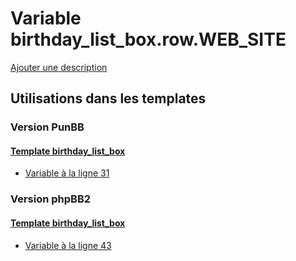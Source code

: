 # Variable birthday_list_box.row.WEB_SITE
[Ajouter une description](https://fa-tvars.appspot.com/var/birthday_list_box.row.WEB_SITE)

## Utilisations dans les templates

### Version PunBB

#### [Template birthday_list_box](punbb/birthday_list_box.md)
* [Variable &agrave; la ligne 31](../punbb/birthday_list_box.tpl#L31)

### Version phpBB2

#### [Template birthday_list_box](subsilver/birthday_list_box.md)
* [Variable &agrave; la ligne 43](../subsilver/birthday_list_box.tpl#L43)